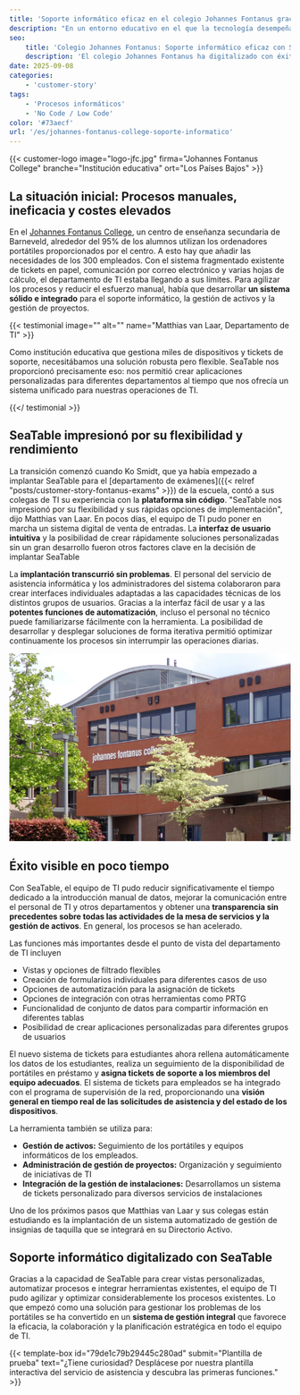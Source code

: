 ```yaml
---
title: 'Soporte informático eficaz en el colegio Johannes Fontanus gracias a SeaTable'
description: "En un entorno educativo en el que la tecnología desempeña un papel crucial en el día a día de la enseñanza y el aprendizaje, el departamento de TI del colegio Johannes Fontanus de los Países Bajos se enfrentó a retos cada vez mayores. Matthias van Laar describe cómo el departamento de TI del colegio optimizó sus procesos con SeaTable."
seo:
    title: 'Colegio Johannes Fontanus: Soporte informático eficaz con SeaTable'
    description: 'El colegio Johannes Fontanus ha digitalizado con éxito su soporte informático con SeaTable. Matthias van Laar informó sobre sus experiencias.'
date: 2025-09-08
categories:
    - 'customer-story'
tags:
    - 'Procesos informáticos'
    - 'No Code / Low Code'
color: '#73aecf'
url: '/es/johannes-fontanus-college-soporte-informatico'
---
```


{{< customer-logo image="logo-jfc.jpg" firma="Johannes Fontanus College" branche="Institución educativa" ort="Los Países Bajos" >}}

## La situación inicial: Procesos manuales, ineficacia y costes elevados

En el [Johannes Fontanus College](https://www.jfc.nl/), un centro de enseñanza secundaria de Barneveld, alrededor del 95% de los alumnos utilizan los ordenadores portátiles proporcionados por el centro. A esto hay que añadir las necesidades de los 300 empleados. Con el sistema fragmentado existente de tickets en papel, comunicación por correo electrónico y varias hojas de cálculo, el departamento de TI estaba llegando a sus límites. Para agilizar los procesos y reducir el esfuerzo manual, había que desarrollar **un sistema sólido e integrado** para el soporte informático, la gestión de activos y la gestión de proyectos.

{{< testimonial image="" alt="" name="Matthias van Laar, Departamento de TI" >}}

Como institución educativa que gestiona miles de dispositivos y tickets de soporte, necesitábamos una solución robusta pero flexible. SeaTable nos proporcionó precisamente eso: nos permitió crear aplicaciones personalizadas para diferentes departamentos al tiempo que nos ofrecía un sistema unificado para nuestras operaciones de TI.

{{</ testimonial >}}

## SeaTable impresionó por su flexibilidad y rendimiento
La transición comenzó cuando Ko Smidt, que ya había empezado a implantar SeaTable para el [departamento de exámenes]({{< relref "posts/customer-story-fontanus-exams" >}}) de la escuela, contó a sus colegas de TI su experiencia con la **plataforma sin código**. "SeaTable nos impresionó por su flexibilidad y sus rápidas opciones de implementación", dijo Matthias van Laar. En pocos días, el equipo de TI pudo poner en marcha un sistema digital de venta de entradas. La **interfaz de usuario intuitiva** y la posibilidad de crear rápidamente soluciones personalizadas sin un gran desarrollo fueron otros factores clave en la decisión de implantar SeaTable

La **implantación transcurrió sin problemas**. El personal del servicio de asistencia informática y los administradores del sistema colaboraron para crear interfaces individuales adaptadas a las capacidades técnicas de los distintos grupos de usuarios. Gracias a la interfaz fácil de usar y a las **potentes funciones de automatización**, incluso el personal no técnico puede familiarizarse fácilmente con la herramienta. La posibilidad de desarrollar y desplegar soluciones de forma iterativa permitió optimizar continuamente los procesos sin interrumpir las operaciones diarias.

![Colegio Johannes Fontanus](img_johannes_fontanus_2.png)

## Éxito visible en poco tiempo

Con SeaTable, el equipo de TI pudo reducir significativamente el tiempo dedicado a la introducción manual de datos, mejorar la comunicación entre el personal de TI y otros departamentos y obtener una **transparencia sin precedentes sobre todas las actividades de la mesa de servicios y la gestión de activos**. En general, los procesos se han acelerado.

Las funciones más importantes desde el punto de vista del departamento de TI incluyen
  
- Vistas y opciones de filtrado flexibles
- Creación de formularios individuales para diferentes casos de uso
- Opciones de automatización para la asignación de tickets
- Opciones de integración con otras herramientas como PRTG
- Funcionalidad de conjunto de datos para compartir información en diferentes tablas
- Posibilidad de crear aplicaciones personalizadas para diferentes grupos de usuarios

El nuevo sistema de tickets para estudiantes ahora rellena automáticamente los datos de los estudiantes, realiza un seguimiento de la disponibilidad de portátiles en préstamo y **asigna tickets de soporte a los miembros del equipo adecuados**. El sistema de tickets para empleados se ha integrado con el programa de supervisión de la red, proporcionando una **visión general en tiempo real de las solicitudes de asistencia y del estado de los dispositivos**.

La herramienta también se utiliza para:

- **Gestión de activos:** Seguimiento de los portátiles y equipos informáticos de los empleados.
- **Administración de gestión de proyectos:** Organización y seguimiento de iniciativas de TI
- **Integración de la gestión de instalaciones:** Desarrollamos un sistema de tickets personalizado para diversos servicios de instalaciones

Uno de los próximos pasos que Matthias van Laar y sus colegas están estudiando es la implantación de un sistema automatizado de gestión de insignias de taquilla que se integrará en su Directorio Activo.

## Soporte informático digitalizado con SeaTable

Gracias a la capacidad de SeaTable para crear vistas personalizadas, automatizar procesos e integrar herramientas existentes, el equipo de TI pudo agilizar y optimizar considerablemente los procesos existentes. Lo que empezó como una solución para gestionar los problemas de los portátiles se ha convertido en un **sistema de gestión integral** que favorece la eficacia, la colaboración y la planificación estratégica en todo el equipo de TI.

{{< template-box id="79de1c79b29445c280ad" submit="Plantilla de prueba" text="¿Tiene curiosidad? Desplácese por nuestra plantilla interactiva del servicio de asistencia y descubra las primeras funciones." >}}